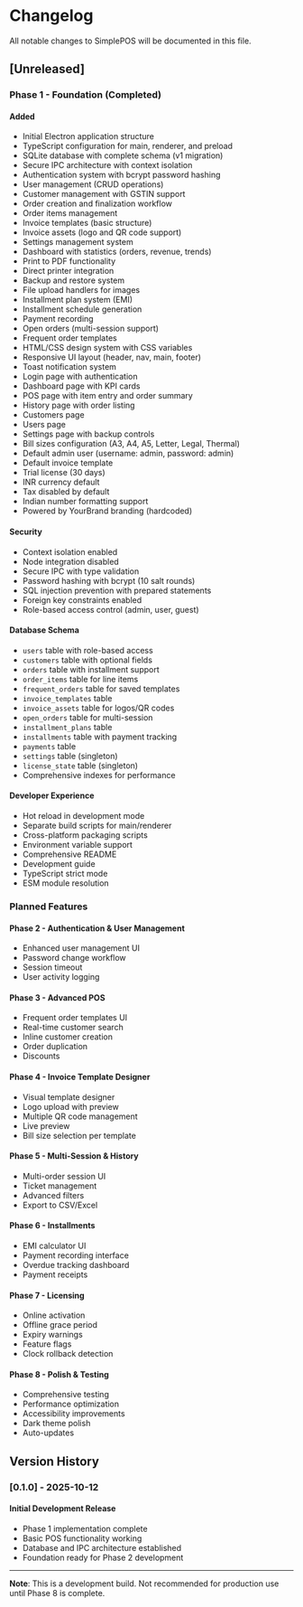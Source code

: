 # Changelog

All notable changes to SimplePOS will be documented in this file.

## [Unreleased]

### Phase 1 - Foundation (Completed)

#### Added
- Initial Electron application structure
- TypeScript configuration for main, renderer, and preload
- SQLite database with complete schema (v1 migration)
- Secure IPC architecture with context isolation
- Authentication system with bcrypt password hashing
- User management (CRUD operations)
- Customer management with GSTIN support
- Order creation and finalization workflow
- Order items management
- Invoice templates (basic structure)
- Invoice assets (logo and QR code support)
- Settings management system
- Dashboard with statistics (orders, revenue, trends)
- Print to PDF functionality
- Direct printer integration
- Backup and restore system
- File upload handlers for images
- Installment plan system (EMI)
- Installment schedule generation
- Payment recording
- Open orders (multi-session support)
- Frequent order templates
- HTML/CSS design system with CSS variables
- Responsive UI layout (header, nav, main, footer)
- Toast notification system
- Login page with authentication
- Dashboard page with KPI cards
- POS page with item entry and order summary
- History page with order listing
- Customers page
- Users page
- Settings page with backup controls
- Bill sizes configuration (A3, A4, A5, Letter, Legal, Thermal)
- Default admin user (username: admin, password: admin)
- Default invoice template
- Trial license (30 days)
- INR currency default
- Tax disabled by default
- Indian number formatting support
- Powered by YourBrand branding (hardcoded)

#### Security
- Context isolation enabled
- Node integration disabled
- Secure IPC with type validation
- Password hashing with bcrypt (10 salt rounds)
- SQL injection prevention with prepared statements
- Foreign key constraints enabled
- Role-based access control (admin, user, guest)

#### Database Schema
- `users` table with role-based access
- `customers` table with optional fields
- `orders` table with installment support
- `order_items` table for line items
- `frequent_orders` table for saved templates
- `invoice_templates` table
- `invoice_assets` table for logos/QR codes
- `open_orders` table for multi-session
- `installment_plans` table
- `installments` table with payment tracking
- `payments` table
- `settings` table (singleton)
- `license_state` table (singleton)
- Comprehensive indexes for performance

#### Developer Experience
- Hot reload in development mode
- Separate build scripts for main/renderer
- Cross-platform packaging scripts
- Environment variable support
- Comprehensive README
- Development guide
- TypeScript strict mode
- ESM module resolution

### Planned Features

#### Phase 2 - Authentication & User Management
- Enhanced user management UI
- Password change workflow
- Session timeout
- User activity logging

#### Phase 3 - Advanced POS
- Frequent order templates UI
- Real-time customer search
- Inline customer creation
- Order duplication
- Discounts

#### Phase 4 - Invoice Template Designer
- Visual template designer
- Logo upload with preview
- Multiple QR code management
- Live preview
- Bill size selection per template

#### Phase 5 - Multi-Session & History
- Multi-order session UI
- Ticket management
- Advanced filters
- Export to CSV/Excel

#### Phase 6 - Installments
- EMI calculator UI
- Payment recording interface
- Overdue tracking dashboard
- Payment receipts

#### Phase 7 - Licensing
- Online activation
- Offline grace period
- Expiry warnings
- Feature flags
- Clock rollback detection

#### Phase 8 - Polish & Testing
- Comprehensive testing
- Performance optimization
- Accessibility improvements
- Dark theme polish
- Auto-updates

## Version History

### [0.1.0] - 2025-10-12

#### Initial Development Release
- Phase 1 implementation complete
- Basic POS functionality working
- Database and IPC architecture established
- Foundation ready for Phase 2 development

---

**Note**: This is a development build. Not recommended for production use until Phase 8 is complete.

